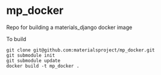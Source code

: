 # mp_docker

Repo for building a materials_django docker image

To build

```
git clone git@github.com:materialsproject/mp_docker.git
git submodule init
git submodule update
docker build -t mp_docker .
```
